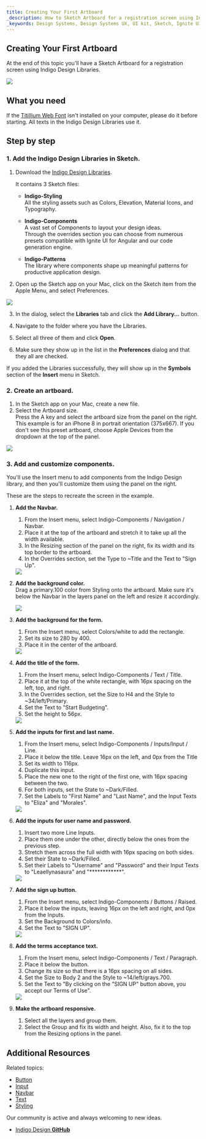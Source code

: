 ```yaml
---
title: Creating Your First Artboard
_description: How to Sketch Artboard for a registration screen using Indigo Design Libraries.
_keywords: Design Systems, Design Systems UX, UI kit, Sketch, Ignite UI for Angular, Sketch to Angular, Sketch to Angular, Angular, Angular Design System, Export code from Sketch, Design Kits for Angular, Sketch HTML, Sketch to HTML, Sketch UI kits
---
```


## Creating Your First Artboard

At the end of this topic you'll have a Sketch Artboard for a registration screen using Indigo Design Libraries.

<div class="divider--half"></div>
<img src="images/getting-started7.png" srcset="images/getting-started7@2x.png 2x" />
<div class="divider--half"></div>
<div class="divider--half"></div>
<div class="divider--half"></div>
<div class="divider--half"></div>
<div class="divider--half"></div>

## What you need

If the [Titillium Web Font][1] isn't installed on your computer, please do it before starting. All texts in the Indigo Design Libraries use it.

## Step by step

### 1. Add the Indigo Design Libraries in Sketch.

1.  Download the [Indigo Design Libraries](https://cloud.indigo.design/home).

    It contains 3 Sketch files:

    - **Indigo-Styling**  
      All the styling assets such as Colors, Elevation, Material Icons, and Typography.

    - **Indigo-Components**  
      A vast set of Components to layout your design ideas.  
      Through the overrides section you can choose from numerous presets compatible with Ignite UI for Angular and our code generation engine.

    - **Indigo-Patterns**  
      The library where components shape up meaningful patterns for productive application design.

2.  Open up the Sketch app on your Mac, click on the Sketch item from the Apple Menu, and select Preferences.

  <div class="divider--half"></div>
  <img src="images/Creating_An_Artboard_2.png" srcset="images/Creating_An_Artboard_2@2x.png 2x" />
  <div class="divider--half"></div>
  <div class="divider--half"></div>
  <div class="divider--half"></div>
  <div class="divider--half"></div>
  <div class="divider--half"></div>

3.  In the dialog, select the **Libraries** tab and click the **Add Library...** button.

4.  Navigate to the folder where you have the Libraries.

5.  Select all three of them and click **Open**.

6.  Make sure they show up in the list in the **Preferences** dialog and that they all are checked.

If you added the Libraries successfully, they will show up in the **Symbols** section of the **Insert** menu in Sketch.

### 2. Create an artboard.

1.  In the Sketch app on your Mac, create a new file.
2.  Select the Artboard size.  
    Press the A key and select the artboard size from the panel on the right.  
    This example is for an iPhone 8 in portrait orientation (375x667). If you don't see this preset artboard, choose Apple Devices from the dropdown at the top of the panel.

  <div class="divider--half"></div>
  <img src="images/getting-started-artboard.png" />
  <div class="divider--half"></div>
  <div class="divider--half"></div>
  <div class="divider--half"></div>
  <div class="divider--half"></div>
  <div class="divider--half"></div>

### 3. Add and customize components.

You'll use the Insert menu to add components from the Indigo Design library, and then you'll customize them using the panel on the right.

These are the steps to recreate the screen in the example.

1.  **Add the Navbar.**

    1.  From the Insert menu, select Indigo-Components / Navigation / Navbar.
    2.  Place it at the top of the artboard and stretch it to take up all the width available.
    3.  In the Resizing section of the panel on the right, fix its width and its top border to the artboard.
    4.  In the Overrides section, set the Type to ~Title and the Text to "Sign Up".

    <div class="divider--half"></div>
    <img src="images/getting-started0.png" srcset="images/getting-started0@2x.png 2x" />
    <div class="divider--half"></div>
    <div class="divider--half"></div>
    <div class="divider--half"></div>
    <div class="divider--half"></div>
    <div class="divider--half"></div>

2.  **Add the background color.**  
     Drag a primary.100 color from Styling onto the artboard. Make sure it's below the Navbar in the layers panel on the left and resize it accordingly.

    <div class="divider--half"></div>
    <img src="images/getting-started1.png" srcset="images/getting-started1@2x.png 2x" />
    <div class="divider--half"></div>
    <div class="divider--half"></div>
    <div class="divider--half"></div>
    <div class="divider--half"></div>
    <div class="divider--half"></div>

3.  **Add the background for the form.**

    1.  From the Insert menu, select Colors/white to add the rectangle.
    2.  Set its size to 280 by 400.
    3.  Place it in the center of the artboard.

    <div class="divider--half"></div>
    <img src="images/getting-started2.png" srcset="images/getting-started2@2x.png 2x" />
    <div class="divider--half"></div>
    <div class="divider--half"></div>
    <div class="divider--half"></div>
    <div class="divider--half"></div>
    <div class="divider--half"></div>

4.  **Add the title of the form.**

    1.  From the Insert menu, select Indigo-Components / Text / Title.
    2.  Place it at the top of the white rectangle, with 16px spacing on the left, top, and right.
    3.  In the Overrides section, set the Size to H4 and the Style to ~34/left/Primary.
    4.  Set the Text to "Start Budgeting".
    5.  Set the height to 56px.

    <div class="divider--half"></div>
    <img src="images/getting-started3.png" srcset="images/getting-started3@2x.png 2x" />
    <div class="divider--half"></div>
    <div class="divider--half"></div>
    <div class="divider--half"></div>
    <div class="divider--half"></div>
    <div class="divider--half"></div>

5.  **Add the inputs for first and last name.**

    1.  From the Insert menu, select Indigo-Components / Inputs/Input / Line.
    2.  Place it below the title. Leave 16px on the left, and 0px from the Title
    3.  Set its width to 116px.
    4.  Duplicate this input.
    5.  Place the new one to the right of the first one, with 16px spacing between the two.
    6.  For both inputs, set the State to ~Dark/Filled.
    7.  Set the Labels to "First Name" and "Last Name", and the Input Texts to "Eliza" and "Morales".

    <div class="divider--half"></div>
    <img src="images/getting-started4.png" srcset="images/getting-started4@2x.png 2x" />
    <div class="divider--half"></div>
    <div class="divider--half"></div>
    <div class="divider--half"></div>
    <div class="divider--half"></div>
    <div class="divider--half"></div>

6.  **Add the inputs for user name and password.**

    1.  Insert two more Line Inputs.
    2.  Place them one under the other, directly below the ones from the previous step.
    3.  Stretch them across the full width with 16px spacing on both sides.
    4.  Set their State to ~Dark/Filled.
    5.  Set their Labels to "Username" and "Password" and their Input Texts to "Leaellynasaura" and "\*\*\*\*\*\*\*\*\*\*\*\*".

    <div class="divider--half"></div>
    <img src="images/getting-started5.png" srcset="images/getting-started5@2x.png 2x" />
    <div class="divider--half"></div>
    <div class="divider--half"></div>
    <div class="divider--half"></div>
    <div class="divider--half"></div>
    <div class="divider--half"></div>

7.  **Add the sign up button.**

    1.  From the Insert menu, select Indigo-Components / Buttons / Raised.
    2.  Place it below the inputs, leaving 16px on the left and right, and 0px from the Inputs.
    3.  Set the Background to Colors/info.
    4.  Set the Text to "SIGN UP".

    <div class="divider--half"></div>
    <img src="images/getting-started6.png" srcset="images/getting-started6@2x.png 2x" />
    <div class="divider--half"></div>
    <div class="divider--half"></div>
    <div class="divider--half"></div>
    <div class="divider--half"></div>
    <div class="divider--half"></div>

8.  **Add the terms acceptance text.**

    1.  From the Insert menu, select Indigo-Components / Text / Paragraph.
    2.  Place it below the button.
    3.  Change its size so that there is a 16px spacing on all sides.
    4.  Set the Size to Body 2 and the Style to ~14/left/grays.700.
    5.  Set the Text to "By clicking on the "SIGN UP" button above, you accept our Terms of Use".

    <div class="divider--half"></div>
    <img src="images/getting-started7.png" srcset="images/getting-started7@2x.png 2x" />
    <div class="divider--half"></div>
    <div class="divider--half"></div>
    <div class="divider--half"></div>
    <div class="divider--half"></div>
    <div class="divider--half"></div>

9.  **Make the artboard responsive.**
    1.  Select all the layers and group them.
    2.  Select the Group and fix its width and height. Also, fix it to the top from the Resizing options in the panel.

## Additional Resources

Related topics:

- [Button](components/button.md)
- [Input](components/input.md)
- [Navbar](components/navbar.md)
- [Text](components/text.md)
- [Styling](style/styling-overview.md)
  <div class="divider--half"></div>

Our community is active and always welcoming to new ideas.

- [Indigo Design **GitHub**](https://github.com/IgniteUI/design-system-docfx)

[a-1]: #1-add-the-indigo-design-libraries-in-sketch
[a-2]: #2-create-an-artboard
[a-3]: #3-add-and-customize-components
[1]: https://fonts.google.com/specimen/Titillium+Web
